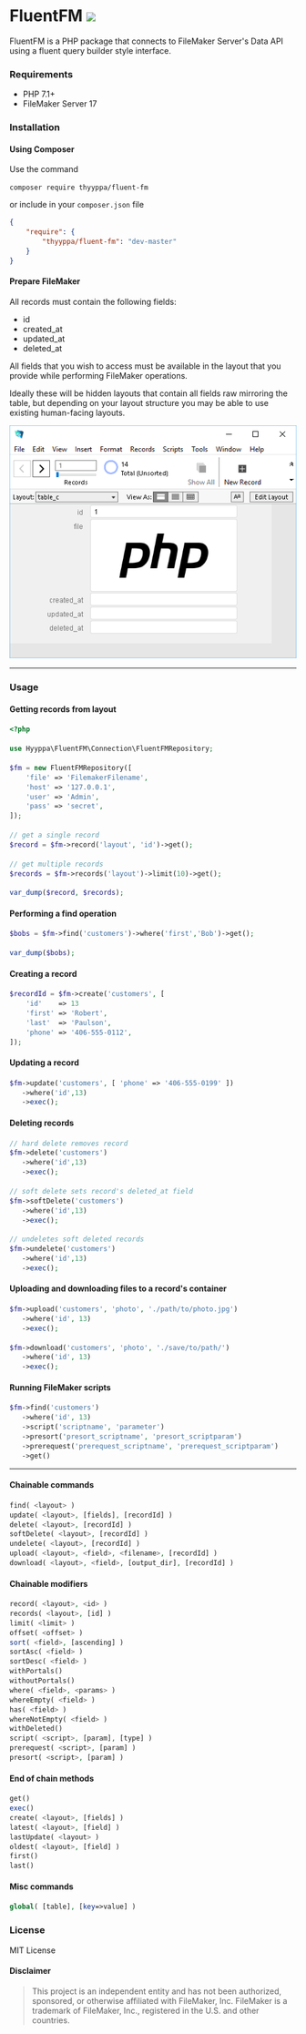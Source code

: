 
# FluentFM [![](https://travis-ci.org/thyyppa/fluent-fm.svg?branch=master)](https://travis-ci.org/thyyppa/fluent-fm)

FluentFM is a PHP package that connects to FileMaker Server's Data API using a fluent query builder style interface.

### Requirements  

- PHP 7.1+  
- FileMaker Server 17  
  
### Installation  
  
#### Using Composer  
  
Use the command
  
```composer require thyyppa/fluent-fm```  
  
or include in your `composer.json` file  
```json  
{  
    "require": {  
        "thyyppa/fluent-fm": "dev-master"  
    }  
}  
```  

#### Prepare FileMaker

All records must contain the following fields:
- id
- created_at
- updated_at
- deleted_at

All fields that you wish to access must be available in the layout that you provide while performing FileMaker operations.

Ideally these will be hidden layouts that contain all fields raw mirroring the table, but depending on your layout structure you may be able to use existing human-facing layouts. 

![](./assets/container.png)

---
  
### Usage

#### Getting records from layout

```php  
<?php  
  
use Hyyppa\FluentFM\Connection\FluentFMRepository;  
  
$fm = new FluentFMRepository([  
    'file' => 'FilemakerFilename',  
    'host' => '127.0.0.1',  
    'user' => 'Admin',  
    'pass' => 'secret',   
]);  
  
// get a single record
$record = $fm->record('layout', 'id')->get();

// get multiple records
$records = $fm->records('layout')->limit(10)->get();  

var_dump($record, $records);
```

#### Performing a find operation

```php
$bobs = $fm->find('customers')->where('first','Bob')->get();

var_dump($bobs);  
```

#### Creating a record

```php
$recordId = $fm->create('customers', [
    'id'    => 13
    'first' => 'Robert',
    'last'  => 'Paulson',
    'phone' => '406-555-0112',
]);
```

#### Updating a record

```php
$fm->update('customers', [ 'phone' => '406-555-0199' ])
   ->where('id',13)
   ->exec();
```

#### Deleting records

```php
// hard delete removes record
$fm->delete('customers')
   ->where('id',13)
   ->exec();

// soft delete sets record's deleted_at field
$fm->softDelete('customers')
   ->where('id',13)
   ->exec();

// undeletes soft deleted records
$fm->undelete('customers')
   ->where('id',13)
   ->exec();
```

#### Uploading and downloading files to a record's container

```php
$fm->upload('customers', 'photo', './path/to/photo.jpg')
   ->where('id', 13)
   ->exec();
   
$fm->download('customers', 'photo', './save/to/path/')
   ->where('id', 13)
   ->exec();
```

#### Running FileMaker scripts

```php
$fm->find('customers')
   ->where('id', 13)
   ->script('scriptname', 'parameter')
   ->presort('presort_scriptname', 'presort_scriptparam')
   ->prerequest('prerequest_scriptname', 'prerequest_scriptparam')
   ->get()
```

---

#### Chainable commands

```php
find( <layout> )
update( <layout>, [fields], [recordId] )
delete( <layout>, [recordId] )
softDelete( <layout>, [recordId] )
undelete( <layout>, [recordId] )
upload( <layout>, <field>, <filename>, [recordId] )
download( <layout>, <field>, [output_dir], [recordId] )
```

#### Chainable modifiers

```php
record( <layout>, <id> )
records( <layout>, [id] )
limit( <limit> )
offset( <offset> )
sort( <field>, [ascending] )
sortAsc( <field> )
sortDesc( <field> )
withPortals()
withoutPortals()
where( <field>, <params> )
whereEmpty( <field> )
has( <field> )
whereNotEmpty( <field> )
withDeleted()
script( <script>, [param], [type] )
prerequest( <script>, [param] )
presort( <script>, [param] )
```

#### End of chain methods

```php
get()
exec()
create( <layout>, [fields] )
latest( <layout>, [field] )
lastUpdate( <layout> )
oldest( <layout>, [field] )
first()
last()
```

#### Misc commands
```php
global( [table], [key=>value] )
```


### License

MIT License  
  
#### Disclaimer  

> This project is an independent entity and has not been authorized,
> sponsored, or otherwise affiliated with FileMaker, Inc.
> FileMaker is a trademark of FileMaker, Inc., registered in the U.S. and other
> countries.
